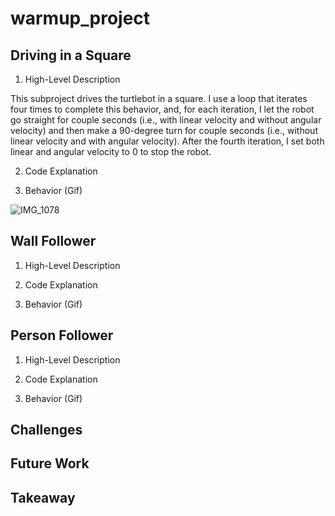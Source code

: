# warmup_project

## Driving in a Square

1. High-Level Description

This subproject drives the turtlebot in a square. I use a loop that iterates four times to complete this behavior, and, for each iteration, I let the robot go straight for couple seconds (i.e., with linear velocity and without angular velocity) and then make a 90-degree turn for couple seconds (i.e., without linear velocity and with angular velocity). After the fourth iteration, I set both linear and angular velocity to 0 to stop the robot.
   
2. Code Explanation



3. Behavior (Gif)

![IMG_1078](https://user-images.githubusercontent.com/59663733/161677416-e3756877-e1a9-4ddb-af9c-ac87dc773179.gif)

## Wall Follower

1. High-Level Description
   
2. Code Explanation

3. Behavior (Gif)

## Person Follower

1. High-Level Description
   
2. Code Explanation

3. Behavior (Gif)

## Challenges

## Future Work

## Takeaway
